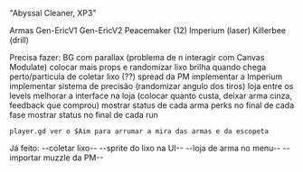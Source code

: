 "Abyssal Cleaner, XP3"

Armas
	Gen-EricV1
	Gen-EricV2
	Peacemaker    (12)
	Imperium      (laser)
	Killerbee     (drill)

Precisa fazer:
	BG com parallax (problema de n interagir com Canvas Modulate)
	colocar mais props e randomizar
	lixo brilha quando chega perto/particula de coletar lixo (??)
	spread da PM
	implementar a Imperium
	implementar sistema de precisão (randomizar angulo dos tiros)
	loja entre os levels
	melhorar a interface na loja (colocar quanto custa, deixar arma cinza, feedback que comprou)
	mostrar status de cada arma
	perks no final de cada fase
	mostrar status no final de cada run
	
	player.gd ver o $Aim para arrumar a mira das armas e da escopeta

Já feito:
	--coletar lixo--
	--sprite do lixo na UI--
	--loja de arma no menu--
	--importar muzzle da PM--

